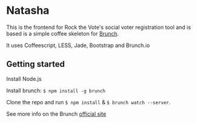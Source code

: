 # Natasha
This is the frontend for Rock the Vote's social voter registration tool and is based is a simple coffee skeleton for [Brunch](http://brunch.io/).

It uses Coffeescript, LESS, Jade, Bootstrap and Brunch.io
 
## Getting started

Install Node.js

Install brunch: `$ npm install -g brunch`

Clone the repo and run `$ npm install` & `$ brunch watch --server`.

See more info on the Brunch [official site](http://brunch.io)